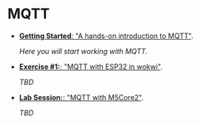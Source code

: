 # MQTT

* [**Getting Started**: "A hands-on introduction to MQTT"](./getting_stared/README.md).

    *Here you will start working with MQTT.*

* [**Exercise #1:**: "MQTT with ESP32 in wokwi"](./exercise1/README.md).
  
    *TBD*

* [**Lab Session:**: "MQTT with M5Core2"](./lab1/README.md).

    *TBD*
